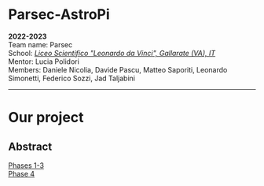 
# Parsec-AstroPi
**2022-2023**  
Team name: Parsec  
School: *[Liceo Scientifico "Leonardo da Vinci", Gallarate (VA), IT](https://goo.gl/maps/iJFNK38aVivM7PgVA)*  
Mentor: Lucia Polidori  
Members: Daniele Nicolia, Davide Pascu, Matteo Saporiti, Leonardo Simonetti, Federico Sozzi, Jad Taljabini  
***
# Our project
## Abstract
[Phases 1-3](https://github.com/Parsec2k23/Parsec_AstroPi_2022-23/tree/Phases_1-3)\
[Phase 4](https://github.com/Parsec2k23/Parsec_AstroPi_2022-23/tree/Phase_4)
